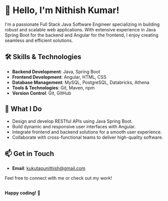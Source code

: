 # 👋 Hello, I'm Nithish Kumar!

I'm a passionate Full Stack Java Software Engineer specializing in building robust and scalable web applications. With extensive experience in Java Spring Boot for the backend and Angular for the frontend, I enjoy creating seamless and efficient solutions.

## 🛠️ Skills & Technologies

- **Backend Development**: Java, Spring Boot
- **Frontend Development**: Angular, HTML, CSS
- **Database Management**: MySQL, PostgreSQL, Databricks, Athena
- **Tools & Technologies**: Git, Maven, npm
- **Version Control**: Git, GitHub

## 🚀 What I Do

- Design and develop RESTful APIs using Java Spring Boot.
- Build dynamic and responsive user interfaces with Angular.
- Integrate frontend and backend solutions for a smooth user experience.
- Collaborate with cross-functional teams to deliver high-quality software.

## 📫 Get in Touch

- **Email**: [kukutapunithish@gmail.com](mailto:kukutapunithish@gmail.com)

Feel free to connect with me or check out my work!

##

**Happy coding!** 🚀

##

<!--
**nithishkumar-2001/nithishkumar-2001** is a ✨ _special_ ✨ repository because its `README.md` (this file) appears on your GitHub profile.

Here are some ideas to get you started:

Feel free to customize this with specific projects, tools, or any other information that highlights your unique skills and experiences!


- 🔭 I’m currently working on ...
- 🌱 I’m currently learning ...
- 👯 I’m looking to collaborate on ...
- 🤔 I’m looking for help with ...
- 💬 Ask me about ...
- 📫 How to reach me: ...
- 😄 Pronouns: ...
- ⚡ Fun fact: ...
-->

